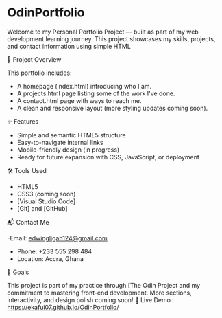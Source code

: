 # OdinPortfolio

Welcome to my Personal Portfolio Project — built as part of my web development learning journey. This project showcases my skills, projects, and contact information using simple HTML 

🚀 Project Overview

This portfolio includes:
- A homepage (index.html) introducing who I am.
- A projects.html page listing some of the work I've done.
- A contact.html page with ways to reach me.
- A clean and responsive layout (more styling updates coming soon).

✨ Features

- Simple and semantic HTML5 structure
- Easy-to-navigate internal links
- Mobile-friendly design (in progress)
- Ready for future expansion with CSS, JavaScript, or deployment

🛠️ Tools Used

- HTML5
- CSS3 (coming soon)
- [Visual Studio Code]
- [Git] and [GitHub]

📬 Contact Me

-Email: edwingligah124@gmail.com  
- Phone: +233 555 298 484  
- Location: Accra, Ghana

 🧠 Goals

This project is part of my practice through [The Odin Project and my commitment to mastering front-end development. More sections, interactivity, and design polish coming soon!
🔗 Live Demo : https://ekafui07.github.io/OdinPortfolio/








